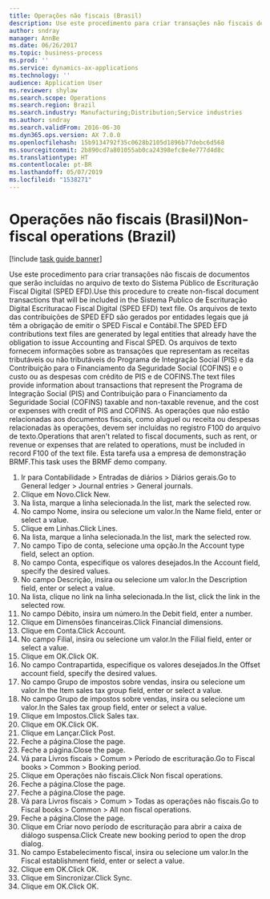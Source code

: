 ```yaml
---
title: Operações não fiscais (Brasil)
description: Use este procedimento para criar transações não fiscais de documentos que serão incluídas no arquivo de texto do Sistema Público de Escrituração Fiscal Digital (SPED EFD).
author: sndray
manager: AnnBe
ms.date: 06/26/2017
ms.topic: business-process
ms.prod: ''
ms.service: dynamics-ax-applications
ms.technology: ''
audience: Application User
ms.reviewer: shylaw
ms.search.scope: Operations
ms.search.region: Brazil
ms.search.industry: Manufacturing;Distribution;Service industries
ms.author: sndray
ms.search.validFrom: 2016-06-30
ms.dyn365.ops.version: AX 7.0.0
ms.openlocfilehash: 15b9134792f35c0628b2105d1896b77debc6d568
ms.sourcegitcommit: 2b890cd7a801055ab0ca24398efc8e4e777d4d8c
ms.translationtype: HT
ms.contentlocale: pt-BR
ms.lasthandoff: 05/07/2019
ms.locfileid: "1538271"
---
```

# <a name="non-fiscal-operations-brazil"></a><span data-ttu-id="53da7-103">Operações não fiscais (Brasil)</span><span class="sxs-lookup"><span data-stu-id="53da7-103">Non-fiscal operations (Brazil)</span></span>

[!include [task guide banner](../../includes/task-guide-banner.md)]

<span data-ttu-id="53da7-104">Use este procedimento para criar transações não fiscais de documentos que serão incluídas no arquivo de texto do Sistema Público de Escrituração Fiscal Digital (SPED EFD).</span><span class="sxs-lookup"><span data-stu-id="53da7-104">Use this procedure to create non-fiscal document transactions that will be included in the Sistema Publico de Escrituração Digital Escrituracao Fiscal Digital (SPED EFD) text file.</span></span> <span data-ttu-id="53da7-105">Os arquivos de texto das contribuições de SPED EFD são gerados por entidades legais que já têm a obrigação de emitir o SPED Fiscal e Contábil.</span><span class="sxs-lookup"><span data-stu-id="53da7-105">The SPED EFD contributions text files are generated by legal entities that already have the obligation to issue Accounting and Fiscal SPED.</span></span> <span data-ttu-id="53da7-106">Os arquivos de texto fornecem informações sobre as transações que representam as receitas tributáveis ou não tributáveis do Programa de Integração Social (PIS) e da Contribuição para o Financiamento da Seguridade Social (COFINS) e o custo ou as despesas com crédito de PIS e de COFINS.</span><span class="sxs-lookup"><span data-stu-id="53da7-106">The text files provide information about transactions that represent the Programa de Integração Social (PIS) and Contribuição para o Financiamento da Seguridade Social (COFINS) taxable and non-taxable revenue, and the cost or expenses with credit of PIS and COFINS.</span></span> <span data-ttu-id="53da7-107">As operações que não estão relacionadas aos documentos fiscais, como aluguel ou receita ou despesas relacionadas às operações, devem ser incluídas no registro F100 do arquivo de texto.</span><span class="sxs-lookup"><span data-stu-id="53da7-107">Operations that aren't related to fiscal documents, such as rent, or revenue or expenses that are related to operations, must be included in record F100 of the text file.</span></span> <span data-ttu-id="53da7-108">Esta tarefa usa a empresa de demonstração BRMF.</span><span class="sxs-lookup"><span data-stu-id="53da7-108">This task uses the BRMF demo company.</span></span>

1. <span data-ttu-id="53da7-109">Ir para Contabilidade > Entradas de diários > Diários gerais.</span><span class="sxs-lookup"><span data-stu-id="53da7-109">Go to General ledger > Journal entries > General journals.</span></span>
2. <span data-ttu-id="53da7-110">Clique em Novo.</span><span class="sxs-lookup"><span data-stu-id="53da7-110">Click New.</span></span>
3. <span data-ttu-id="53da7-111">Na lista, marque a linha selecionada.</span><span class="sxs-lookup"><span data-stu-id="53da7-111">In the list, mark the selected row.</span></span>
4. <span data-ttu-id="53da7-112">No campo Nome, insira ou selecione um valor.</span><span class="sxs-lookup"><span data-stu-id="53da7-112">In the Name field, enter or select a value.</span></span>
5. <span data-ttu-id="53da7-113">Clique em Linhas.</span><span class="sxs-lookup"><span data-stu-id="53da7-113">Click Lines.</span></span>
6. <span data-ttu-id="53da7-114">Na lista, marque a linha selecionada.</span><span class="sxs-lookup"><span data-stu-id="53da7-114">In the list, mark the selected row.</span></span>
7. <span data-ttu-id="53da7-115">No campo Tipo de conta, selecione uma opção.</span><span class="sxs-lookup"><span data-stu-id="53da7-115">In the Account type field, select an option.</span></span>
8. <span data-ttu-id="53da7-116">No campo Conta, especifique os valores desejados.</span><span class="sxs-lookup"><span data-stu-id="53da7-116">In the Account field, specify the desired values.</span></span>
9. <span data-ttu-id="53da7-117">No campo Descrição, insira ou selecione um valor.</span><span class="sxs-lookup"><span data-stu-id="53da7-117">In the Description field, enter or select a value.</span></span>
10. <span data-ttu-id="53da7-118">Na lista, clique no link na linha selecionada.</span><span class="sxs-lookup"><span data-stu-id="53da7-118">In the list, click the link in the selected row.</span></span>
11. <span data-ttu-id="53da7-119">No campo Débito, insira um número.</span><span class="sxs-lookup"><span data-stu-id="53da7-119">In the Debit field, enter a number.</span></span>
12. <span data-ttu-id="53da7-120">Clique em Dimensões financeiras.</span><span class="sxs-lookup"><span data-stu-id="53da7-120">Click Financial dimensions.</span></span>
13. <span data-ttu-id="53da7-121">Clique em Conta.</span><span class="sxs-lookup"><span data-stu-id="53da7-121">Click Account.</span></span>
14. <span data-ttu-id="53da7-122">No campo Filial, insira ou selecione um valor.</span><span class="sxs-lookup"><span data-stu-id="53da7-122">In the Filial field, enter or select a value.</span></span>
15. <span data-ttu-id="53da7-123">Clique em OK.</span><span class="sxs-lookup"><span data-stu-id="53da7-123">Click OK.</span></span>
16. <span data-ttu-id="53da7-124">No campo Contrapartida, especifique os valores desejados.</span><span class="sxs-lookup"><span data-stu-id="53da7-124">In the Offset account field, specify the desired values.</span></span>
17. <span data-ttu-id="53da7-125">No campo Grupo de impostos sobre vendas, insira ou selecione um valor.</span><span class="sxs-lookup"><span data-stu-id="53da7-125">In the Item sales tax group field, enter or select a value.</span></span>
18. <span data-ttu-id="53da7-126">No campo Grupo de impostos sobre vendas, insira ou selecione um valor.</span><span class="sxs-lookup"><span data-stu-id="53da7-126">In the Sales tax group field, enter or select a value.</span></span>
19. <span data-ttu-id="53da7-127">Clique em Impostos.</span><span class="sxs-lookup"><span data-stu-id="53da7-127">Click Sales tax.</span></span>
20. <span data-ttu-id="53da7-128">Clique em OK.</span><span class="sxs-lookup"><span data-stu-id="53da7-128">Click OK.</span></span>
21. <span data-ttu-id="53da7-129">Clique em Lançar.</span><span class="sxs-lookup"><span data-stu-id="53da7-129">Click Post.</span></span>
22. <span data-ttu-id="53da7-130">Feche a página.</span><span class="sxs-lookup"><span data-stu-id="53da7-130">Close the page.</span></span>
23. <span data-ttu-id="53da7-131">Feche a página.</span><span class="sxs-lookup"><span data-stu-id="53da7-131">Close the page.</span></span>
24. <span data-ttu-id="53da7-132">Vá para Livros fiscais > Comum > Período de escrituração.</span><span class="sxs-lookup"><span data-stu-id="53da7-132">Go to Fiscal books > Common > Booking period.</span></span>
25. <span data-ttu-id="53da7-133">Clique em Operações não fiscais.</span><span class="sxs-lookup"><span data-stu-id="53da7-133">Click Non fiscal operations.</span></span>
26. <span data-ttu-id="53da7-134">Feche a página.</span><span class="sxs-lookup"><span data-stu-id="53da7-134">Close the page.</span></span>
27. <span data-ttu-id="53da7-135">Feche a página.</span><span class="sxs-lookup"><span data-stu-id="53da7-135">Close the page.</span></span>
28. <span data-ttu-id="53da7-136">Vá para Livros fiscais > Comum > Todas as operações não fiscais.</span><span class="sxs-lookup"><span data-stu-id="53da7-136">Go to Fiscal books > Common > All non fiscal operations.</span></span>
29. <span data-ttu-id="53da7-137">Feche a página.</span><span class="sxs-lookup"><span data-stu-id="53da7-137">Close the page.</span></span>
30. <span data-ttu-id="53da7-138">Clique em Criar novo período de escrituração para abrir a caixa de diálogo suspensa.</span><span class="sxs-lookup"><span data-stu-id="53da7-138">Click Create new booking period to open the drop dialog.</span></span>
31. <span data-ttu-id="53da7-139">No campo Estabelecimento fiscal, insira ou selecione um valor.</span><span class="sxs-lookup"><span data-stu-id="53da7-139">In the Fiscal establishment field, enter or select a value.</span></span>
32. <span data-ttu-id="53da7-140">Clique em OK.</span><span class="sxs-lookup"><span data-stu-id="53da7-140">Click OK.</span></span>
33. <span data-ttu-id="53da7-141">Clique em Sincronizar.</span><span class="sxs-lookup"><span data-stu-id="53da7-141">Click Sync.</span></span>
34. <span data-ttu-id="53da7-142">Clique em OK.</span><span class="sxs-lookup"><span data-stu-id="53da7-142">Click OK.</span></span>


